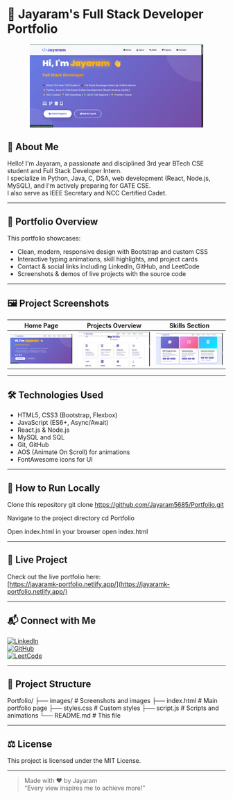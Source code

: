 # 🚀 Jayaram's Full Stack Developer Portfolio

<p align="center">
  <img src="images/Screenshot%202025-10-05%20100446.png" alt="Portfolio Screenshot" width="400"/>
</p>

## 👋 About Me

Hello! I'm Jayaram, a passionate and disciplined 3rd year BTech CSE student and Full Stack Developer Intern.  
I specialize in Python, Java, C, DSA, web development (React, Node.js, MySQL), and I'm actively preparing for GATE CSE.  
I also serve as IEEE Secretary and NCC Certified Cadet.  

---

## 🌟 Portfolio Overview

This portfolio showcases:  
- Clean, modern, responsive design with Bootstrap and custom CSS  
- Interactive typing animations, skill highlights, and project cards  
- Contact & social links including LinkedIn, GitHub, and LeetCode  
- Screenshots & demos of live projects with the source code  

---

## 🖼️ Project Screenshots

| Home Page | Projects Overview | Skills Section |
| --------- | ----------------- | -------------- |
| ![Home](images/Screenshot%202025-10-05%20100446.png) | ![Projects](images/Screenshot%202025-10-05%20100527.png) | ![Skills](images/Screenshot%202025-10-05%20100552.png) |

---

## 🛠️ Technologies Used

- HTML5, CSS3 (Bootstrap, Flexbox)  
- JavaScript (ES6+, Async/Await)  
- React.js & Node.js  
- MySQL and SQL  
- Git, GitHub  
- AOS (Animate On Scroll) for animations  
- FontAwesome icons for UI  

---

## 🔧 How to Run Locally

Clone this repository
git clone https://github.com/Jayaram5685/Portfolio.git

Navigate to the project directory
cd Portfolio

Open index.html in your browser
open index.html

---
## 🚀 Live Project

Check out the live portfolio here:  
[https://jayaramk-portfolio.netlify.app/](https://jayaramk-portfolio.netlify.app/)

---

## 📬 Connect with Me

[![LinkedIn](https://img.shields.io/badge/-LinkedIn-0077b5?logo=LinkedIn&logoColor=white&style=flat-square)](https://www.linkedin.com/in/jaya-ram-774646314)  
[![GitHub](https://img.shields.io/badge/-GitHub-24292f?logo=Github&logoColor=white&style=flat-square)](https://github.com/Jayaram5685)  
[![LeetCode](https://img.shields.io/badge/-LeetCode-FFA116?logo=Leetcode&logoColor=white&style=flat-square)](https://leetcode.com/u/jayaram_5685/)

---

## 📁 Project Structure

Portfolio/
├── images/ # Screenshots and images
├── index.html # Main portfolio page
├── styles.css # Custom styles
├── script.js # Scripts and animations
└── README.md # This file

---

## ⚖️ License

This project is licensed under the MIT License.

---

> Made with ❤️ by Jayaram  
> “Every view inspires me to achieve more!”


